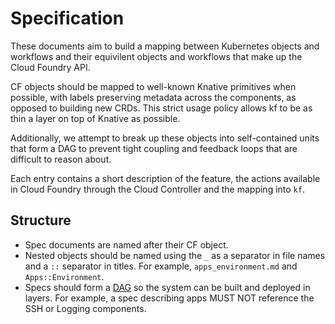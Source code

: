 # Specification

These documents aim to build a mapping between Kubernetes objects and workflows
and their equivilent objects and workflows that make up the Cloud Foundry API.

CF objects should be mapped to well-known Knative primitives when possible,
with labels preserving metadata across the components, as opposed to building
new CRDs. This strict usage policy allows kf to be as thin a layer on top of
Knative as possible.

Additionally, we attempt to break up these objects into self-contained units
that form a DAG to prevent tight coupling and feedback loops that are difficult
to reason about.

Each entry contains a short description of the feature, the actions available
in Cloud Foundry through the Cloud Controller and the mapping into `kf`.

## Structure

* Spec documents are named after their CF object.
* Nested objects should be named using the `_` as a separator in file names and
  a `::` separator in titles. For example, `apps_environment.md` and
  `Apps::Environment`.
* Specs should form a [DAG](https://en.wikipedia.org/wiki/Directed_acyclic_graph)
  so the system can be built and deployed in layers. For example, a spec
  describing apps MUST NOT reference the SSH or Logging components.
